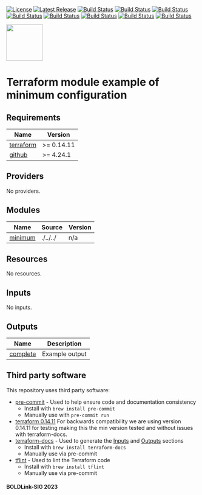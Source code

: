 [![License](https://img.shields.io/badge/License-Apache-blue.svg)](https://github.com/boldlink/terraform-github-team/blob/main/LICENSE)
[![Latest Release](https://img.shields.io/github/release/boldlink/terraform-github-team.svg)](https://github.com/boldlink/terraform-github-team/releases/latest)
[![Build Status](https://github.com/boldlink/terraform-github-team/actions/workflows/update.yaml/badge.svg)](https://github.com/boldlink/terraform-github-team/actions)
[![Build Status](https://github.com/boldlink/terraform-github-team/actions/workflows/release.yaml/badge.svg)](https://github.com/boldlink/terraform-github-team/actions)
[![Build Status](https://github.com/boldlink/terraform-github-team/actions/workflows/pre-commit.yaml/badge.svg)](https://github.com/boldlink/terraform-github-team/actions)
[![Build Status](https://github.com/boldlink/terraform-github-team/actions/workflows/pr-labeler.yaml/badge.svg)](https://github.com/boldlink/terraform-github-team/actions)
[![Build Status](https://github.com/boldlink/terraform-github-team/actions/workflows/module-examples-tests.yaml/badge.svg)](https://github.com/boldlink/terraform-github-team/actions)
[![Build Status](https://github.com/boldlink/terraform-github-team/actions/workflows/checkov.yaml/badge.svg)](https://github.com/boldlink/terraform-github-team/actions)
[![Build Status](https://github.com/boldlink/terraform-github-team/actions/workflows/auto-merge.yaml/badge.svg)](https://github.com/boldlink/terraform-github-team/actions)
[![Build Status](https://github.com/boldlink/terraform-github-team/actions/workflows/auto-badge.yaml/badge.svg)](https://github.com/boldlink/terraform-github-team/actions)

[<img src="https://avatars.githubusercontent.com/u/25388280?s=200&v=4" width="96"/>](https://boldlink.io)

# Terraform module example of minimum configuration


<!-- BEGINNING OF PRE-COMMIT-TERRAFORM DOCS HOOK -->
## Requirements

| Name | Version |
|------|---------|
| <a name="requirement_terraform"></a> [terraform](#requirement\_terraform) | >= 0.14.11 |
| <a name="requirement_github"></a> [github](#requirement\_github) | >= 4.24.1 |

## Providers

No providers.

## Modules

| Name | Source | Version |
|------|--------|---------|
| <a name="module_minimum"></a> [minimum](#module\_minimum) | ./../../ | n/a |

## Resources

No resources.

## Inputs

No inputs.

## Outputs

| Name | Description |
|------|-------------|
| <a name="output_complete"></a> [complete](#output\_complete) | Example output |
<!-- END OF PRE-COMMIT-TERRAFORM DOCS HOOK -->

## Third party software
This repository uses third party software:
* [pre-commit](https://pre-commit.com/) - Used to help ensure code and documentation consistency
  * Install with `brew install pre-commit`
  * Manually use with `pre-commit run`
* [terraform 0.14.11](https://releases.hashicorp.com/terraform/0.14.11/) For backwards compatibility we are using version 0.14.11 for testing making this the min version tested and without issues with terraform-docs.
* [terraform-docs](https://github.com/segmentio/terraform-docs) - Used to generate the [Inputs](#Inputs) and [Outputs](#Outputs) sections
  * Install with `brew install terraform-docs`
  * Manually use via pre-commit
* [tflint](https://github.com/terraform-linters/tflint) - Used to lint the Terraform code
  * Install with `brew install tflint`
  * Manually use via pre-commit

#### BOLDLink-SIG 2023
